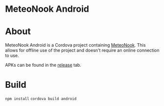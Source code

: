 # MeteoNook Android

# About
MeteoNook Android is a Cordova project containing [MeteoNook](https://github.com/Treeki/MeteoNook/).
This allows for offline use of the project and doesn't require an online connection to use.

APKs can be found in the [release](https://github.com/alexislours/MeteoNookAndroid/releases) tab.

# Build
`npm install`
`cordova build android`
